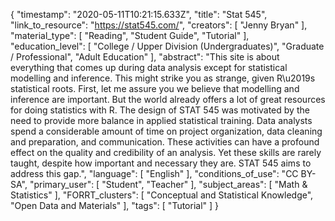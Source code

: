 {
    "timestamp": "2020-05-11T10:21:15.633Z",
    "title": "Stat 545",
    "link_to_resource": "https://stat545.com/",
    "creators": [
        "Jenny Bryan"
    ],
    "material_type": [
        "Reading",
        "Student Guide",
        "Tutorial"
    ],
    "education_level": [
        "College / Upper Division (Undergraduates)",
        "Graduate / Professional",
        "Adult Education"
    ],
    "abstract": "This site is about everything that comes up during data analysis except for statistical modelling and inference. This might strike you as strange, given R\u2019s statistical roots. First, let me assure you we believe that modelling and inference are important. But the world already offers a lot of great resources for doing statistics with R. The design of STAT 545 was motivated by the need to provide more balance in applied statistical training. Data analysts spend a considerable amount of time on project organization, data cleaning and preparation, and communication. These activities can have a profound effect on the quality and credibility of an analysis. Yet these skills are rarely taught, despite how important and necessary they are. STAT 545 aims to address this gap.",
    "language": [
        "English"
    ],
    "conditions_of_use": "CC BY-SA",
    "primary_user": [
        "Student",
        "Teacher"
    ],
    "subject_areas": [
        "Math & Statistics"
    ],
    "FORRT_clusters": [
        "Conceptual and Statistical Knowledge",
        "Open Data and Materials"
    ],
    "tags": [
        "Tutorial"
    ]
}